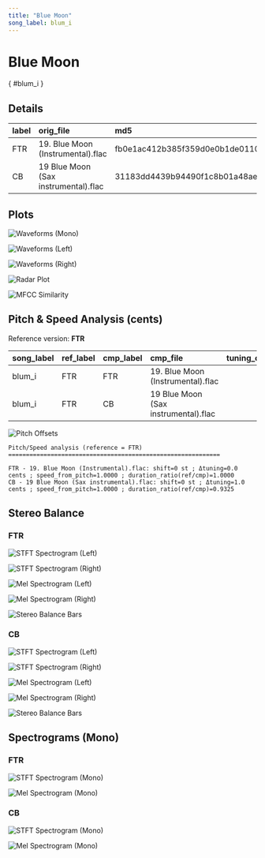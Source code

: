 ```yaml
---
title: "Blue Moon"
song_label: blum_i
---
```


# Blue Moon

[](){ #blum_i }

## Details

| label   | orig_file                            | md5                              |   disc |   track |   duration_sec | duration_fmt   |   loudness |   loudness_left |   loudness_right |   loudness_balance |       rms |   rms_left |   rms_right |   rms_balance |     lr_corr |   spectral_centroid |
|:--------|:-------------------------------------|:---------------------------------|-------:|--------:|---------------:|:---------------|-----------:|----------------:|-----------------:|-------------------:|----------:|-----------:|------------:|--------------:|------------:|--------------------:|
| FTR     | 19. Blue Moon (Instrumental).flac    | fb0e1ac412b385f359d0e0b1de011042 |     10 |      19 |        123.4   | 02:03:400      |   -17.3682 |        -13.2811 |         -15.6183 |            2.33718 | 0.130376  |   0.203416 |    0.148227 |     0.055189  | -0.00699614 |             1369.98 |
| CB      | 19 Blue Moon (Sax instrumental).flac | 31183dd4439b94490f1c8b01a48ae2e1 |      9 |      20 |        132.333 | 02:12:333      |   -19.4006 |        -14.9932 |         -18.3192 |            3.32595 | 0.0981172 |   0.1603   |    0.101515 |     0.0587851 | -0.00615065 |             1574.82 |

## Plots
![Waveforms (Mono)](../assets/songs/blum_i/blum_i-waveforms_Mono.png)

![Waveforms (Left)](../assets/songs/blum_i/blum_i-waveforms_L.png)

![Waveforms (Right)](../assets/songs/blum_i/blum_i-waveforms_R.png)

![Radar Plot](../assets/songs/blum_i/blum_i-radar_plot.png)

![MFCC Similarity](../assets/songs/blum_i/blum_i-similarity_matrix.png)

## Pitch & Speed Analysis (cents)

Reference version: **FTR**

| song_label   | ref_label   | cmp_label   | cmp_file                             |   tuning_cents_cmp |   tuning_cents_ref |   delta_tuning_cents |   semitone_shift_vs_ref |   chroma_similarity |   speed_factor_from_pitch |   duration_ratio_ref_over_cmp |
|:-------------|:------------|:------------|:-------------------------------------|-------------------:|-------------------:|---------------------:|------------------------:|--------------------:|--------------------------:|------------------------------:|
| blum_i       | FTR         | FTR         | 19. Blue Moon (Instrumental).flac    |                 24 |                 24 |                    0 |                       0 |            1        |                         1 |                      1        |
| blum_i       | FTR         | CB          | 19 Blue Moon (Sax instrumental).flac |                 25 |                 24 |                    1 |                       0 |            0.999392 |                         1 |                      0.932494 |

![Pitch Offsets](../assets/songs/blum_i/blum_i-pitch_offsets.png)

````text
Pitch/Speed analysis (reference = FTR)
============================================================

FTR - 19. Blue Moon (Instrumental).flac: shift=0 st ; Δtuning=0.0 cents ; speed_from_pitch=1.0000 ; duration_ratio(ref/cmp)=1.0000
CB - 19 Blue Moon (Sax instrumental).flac: shift=0 st ; Δtuning=1.0 cents ; speed_from_pitch=1.0000 ; duration_ratio(ref/cmp)=0.9325

````

## Stereo Balance

### FTR

![STFT Spectrogram (Left)](../assets/songs/blum_i/blum_i-FTR_spectrogram_L.png)

![STFT Spectrogram (Right)](../assets/songs/blum_i/blum_i-FTR_spectrogram_R.png)

![Mel Spectrogram (Left)](../assets/songs/blum_i/blum_i-FTR_melspec_L.png)

![Mel Spectrogram (Right)](../assets/songs/blum_i/blum_i-FTR_melspec_R.png)

![Stereo Balance Bars](../assets/songs/blum_i/blum_i-FTR_balance.png)

### CB

![STFT Spectrogram (Left)](../assets/songs/blum_i/blum_i-CB_spectrogram_L.png)

![STFT Spectrogram (Right)](../assets/songs/blum_i/blum_i-CB_spectrogram_R.png)

![Mel Spectrogram (Left)](../assets/songs/blum_i/blum_i-CB_melspec_L.png)

![Mel Spectrogram (Right)](../assets/songs/blum_i/blum_i-CB_melspec_R.png)

![Stereo Balance Bars](../assets/songs/blum_i/blum_i-CB_balance.png)

## Spectrograms (Mono)

### FTR

![STFT Spectrogram (Mono)](../assets/songs/blum_i/blum_i-FTR_spectrogram_Mono.png)

![Mel Spectrogram (Mono)](../assets/songs/blum_i/blum_i-FTR_melspec_Mono.png)

### CB

![STFT Spectrogram (Mono)](../assets/songs/blum_i/blum_i-CB_spectrogram_Mono.png)

![Mel Spectrogram (Mono)](../assets/songs/blum_i/blum_i-CB_melspec_Mono.png)

